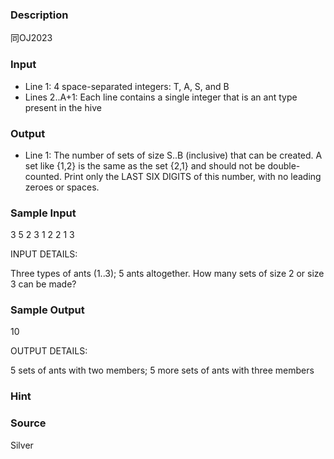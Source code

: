 
### Description
同OJ2023
### Input
* Line 1: 4 space-separated integers: T, A, S, and B
* Lines 2..A+1: Each line contains a single integer that is an ant         type present in the hive
### Output
* Line 1: The number of sets of size S..B (inclusive) that can be         created. A set like {1,2} is the same as the set {2,1} and         should not be double-counted. Print only the LAST SIX DIGITS         of this number, with no leading zeroes or spaces.
### Sample Input
3 5 2 3
1
2
2
1
3

INPUT DETAILS:

Three types of ants (1..3); 5 ants altogether.  How many sets of size 2 or
size 3 can be made?

### Sample Output
10

OUTPUT DETAILS:

5 sets of ants with two members; 5 more sets of ants with three members


### Hint

### Source
Silver